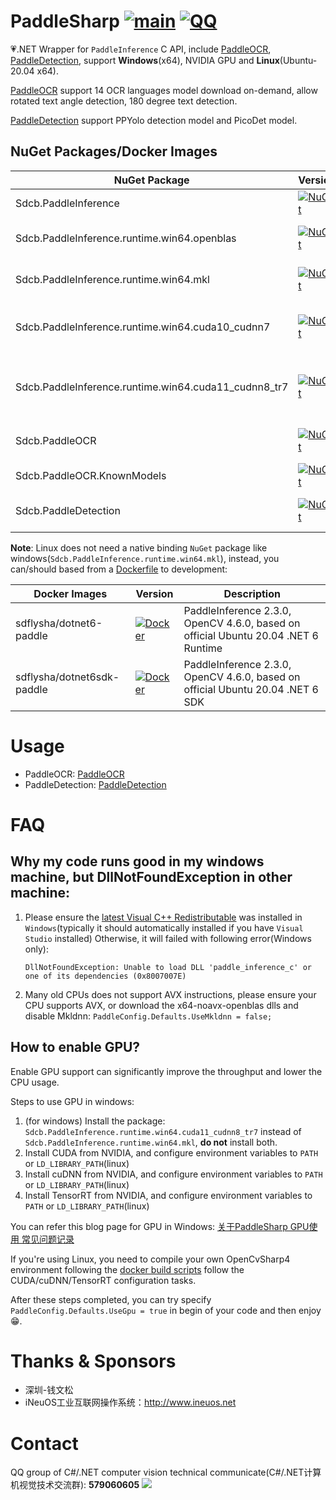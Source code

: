 # PaddleSharp [![main](https://github.com/sdcb/PaddleSharp/actions/workflows/main.yml/badge.svg)](https://github.com/sdcb/PaddleSharp/actions/workflows/main.yml) [![QQ](https://img.shields.io/badge/QQ_Group-579060605-52B6EF?style=social&logo=tencent-qq&logoColor=000&logoWidth=20)](https://jq.qq.com/?_wv=1027&k=K4fBqpyQ)

💗.NET Wrapper for `PaddleInference` C API, include [PaddleOCR](./docs/ocr.md), [PaddleDetection](./docs/detection.md), support **Windows**(x64), NVIDIA GPU and **Linux**(Ubuntu-20.04 x64).

[PaddleOCR](./docs/ocr.md) support 14 OCR languages model download on-demand, allow rotated text angle detection, 180 degree text detection.

[PaddleDetection](./docs/detection.md) support PPYolo detection model and PicoDet model.

## NuGet Packages/Docker Images

| NuGet Package                                        | Version                                                                                                                                                                                  | Description                                                               |
| ---------------------------------------------------- | ---------------------------------------------------------------------------------------------------------------------------------------------------------------------------------------- | ------------------------------------------------------------------------- |
| Sdcb.PaddleInference                                 | [![NuGet](https://img.shields.io/nuget/v/Sdcb.PaddleInference.svg)](https://nuget.org/packages/Sdcb.PaddleInference)                                                                     | Paddle Inference C API .NET binding                                       |
| Sdcb.PaddleInference.runtime.win64.openblas          | [![NuGet](https://img.shields.io/nuget/v/Sdcb.PaddleInference.runtime.win64.openblas.svg)](https://nuget.org/packages/Sdcb.PaddleInference.runtime.win64.openblas)                       | Paddle Inference native windows-x64-openblas binding                      |
| Sdcb.PaddleInference.runtime.win64.mkl               | [![NuGet](https://img.shields.io/nuget/v/Sdcb.PaddleInference.runtime.win64.mkl.svg)](https://nuget.org/packages/Sdcb.PaddleInference.runtime.win64.mkl)                                 | Paddle Inference native windows-x64-mkldnn binding                        |
| Sdcb.PaddleInference.runtime.win64.cuda10_cudnn7     | [![NuGet](https://img.shields.io/nuget/v/Sdcb.PaddleInference.runtime.win64.cuda10_cudnn7.svg)](https://nuget.org/packages/Sdcb.PaddleInference.runtime.win64.cuda10_cudnn7.mkl)         | Paddle Inference native windows-x64(CUDA 10/cuDNN 7.x) binding            |
| Sdcb.PaddleInference.runtime.win64.cuda11_cudnn8_tr7 | [![NuGet](https://img.shields.io/nuget/v/Sdcb.PaddleInference.runtime.win64.cuda11_cudnn8_tr7.svg)](https://nuget.org/packages/Sdcb.PaddleInference.runtime.win64.cuda11_cudnn8_tr7.mkl) | Paddle Inference native windows-x64(CUDA 11/cuDNN 8.0/TensorRT 7) binding |
| Sdcb.PaddleOCR                                       | [![NuGet](https://img.shields.io/nuget/v/Sdcb.PaddleOCR.svg)](https://nuget.org/packages/Sdcb.PaddleOCR)                                                                                 | PaddleOCR library(based on Sdcb.PaddleInference)                          |
| Sdcb.PaddleOCR.KnownModels                           | [![NuGet](https://img.shields.io/nuget/v/Sdcb.PaddleOCR.KnownModels.svg)](https://nuget.org/packages/Sdcb.PaddleOCR.KnownModels)                                                         | Helper to download PaddleOCR models                                       |
| Sdcb.PaddleDetection                                 | [![NuGet](https://img.shields.io/nuget/v/Sdcb.PaddleDetection.svg)](https://nuget.org/packages/Sdcb.PaddleDetection)                                                                     | PaddleDetection library(based on Sdcb.PaddleInference)                    |

**Note**: Linux does not need a native binding `NuGet` package like windows(`Sdcb.PaddleInference.runtime.win64.mkl`), instead, you can/should based from a [Dockerfile](https://hub.docker.com/r/sdflysha/dotnet6-focal-paddle2.2.2) to development:

| Docker Images              | Version                                                                                                                      | Description                                                                        |
| -------------------------- | ---------------------------------------------------------------------------------------------------------------------------- | ---------------------------------------------------------------------------------- |
| sdflysha/dotnet6-paddle    | [![Docker](https://img.shields.io/docker/v/sdflysha/dotnet6-paddle)](https://hub.docker.com/r/sdflysha/dotnet6-focal-paddle) | PaddleInference 2.3.0, OpenCV 4.6.0, based on official Ubuntu 20.04 .NET 6 Runtime |
| sdflysha/dotnet6sdk-paddle | [![Docker](https://img.shields.io/docker/v/sdflysha/dotnet6sdk-paddle)](https://hub.docker.com/r/sdflysha/dotnet6sdk-paddle) | PaddleInference 2.3.0, OpenCV 4.6.0, based on official Ubuntu 20.04 .NET 6 SDK     |

# Usage
* PaddleOCR: [PaddleOCR](./docs/ocr.md)
* PaddleDetection: [PaddleDetection](./docs/detection.md)

# FAQ
## Why my code runs good in my windows machine, but DllNotFoundException in other machine:
1. Please ensure the [latest Visual C++ Redistributable](https://aka.ms/vs/17/release/vc_redist.x64.exe) was installed in `Windows`(typically it should automatically installed if you have `Visual Studio` installed)
Otherwise, it will failed with following error(Windows only):
   ```
   DllNotFoundException: Unable to load DLL 'paddle_inference_c' or one of its dependencies (0x8007007E)
   ```

2. Many old CPUs does not support AVX instructions, please ensure your CPU supports AVX, or download the x64-noavx-openblas dlls and disable Mkldnn: `PaddleConfig.Defaults.UseMkldnn = false;`

## How to enable GPU?
Enable GPU support can significantly improve the throughput and lower the CPU usage.

Steps to use GPU in windows:
1. (for windows) Install the package: `Sdcb.PaddleInference.runtime.win64.cuda11_cudnn8_tr7` instead of `Sdcb.PaddleInference.runtime.win64.mkl`, **do not** install both.
2. Install CUDA from NVIDIA, and configure environment variables to `PATH` or `LD_LIBRARY_PATH`(linux)
3. Install cuDNN from NVIDIA, and configure environment variables to `PATH` or `LD_LIBRARY_PATH`(linux)
4. Install TensorRT from NVIDIA, and configure environment variables to `PATH` or `LD_LIBRARY_PATH`(linux)

You can refer this blog page for GPU in Windows: [关于PaddleSharp GPU使用 常见问题记录](https://www.cnblogs.com/cuichaohui/p/15766519.html)

If you're using Linux, you need to compile your own OpenCvSharp4 environment following the [docker build scripts](./build/docker/ubuntu20-dotnet6-paddleocr2.2.1/Dockerfile) follow the CUDA/cuDNN/TensorRT configuration tasks.

After these steps completed, you can try specify `PaddleConfig.Defaults.UseGpu = true` in begin of your code and then enjoy😁.

# Thanks & Sponsors
* 深圳-钱文松
* iNeuOS工业互联网操作系统：http://www.ineuos.net

# Contact
QQ group of C#/.NET computer vision technical communicate(C#/.NET计算机视觉技术交流群): **579060605**
![](./assets/qq.png)

